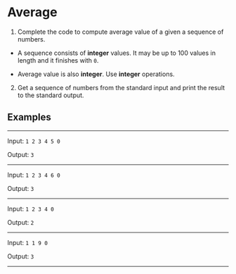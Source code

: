 # Average

1. Complete the code to compute average value of a given a sequence of numbers.

- A sequence consists of **integer** values. It may be up to 100 values in length and it finishes with `0`.

- Average value is also **integer**. Use **integer** operations.

2. Get a sequence of numbers from the standard input and print the result to the standard output.

## Examples

---
Input: `1 2 3 4 5 0`

Output: `3`

---
Input: `1 2 3 4 6 0`

Output: `3`

---
Input: `1 2 3 4 0 `

Output: `2`

---
Input: `1 1 9 0`

Output: `3`

---
